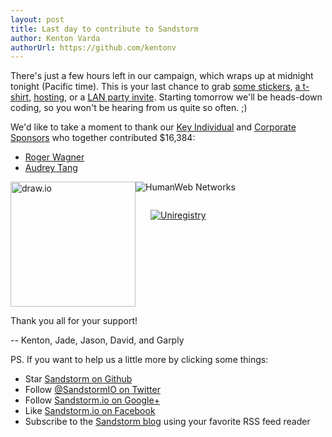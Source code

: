 ```yaml
---
layout: post
title: Last day to contribute to Sandstorm
author: Kenton Varda
authorUrl: https://github.com/kentonv
---
```


There's just a few hours left in our campaign, which wraps up at midnight tonight (Pacific time). This is your last chance to grab [some stickers](https://www.indiegogo.com/projects/sandstorm-io-personal-cloud-platform/contributions/new?perk_amt=8&perk_id=2166937), [a t-shirt](https://www.indiegogo.com/projects/sandstorm-io-personal-cloud-platform/contributions/new?perk_amt=32&perk_id=2166959), [hosting](https://www.indiegogo.com/projects/sandstorm-io-personal-cloud-platform/contributions/new?perk_amt=64&perk_id=2166961), or a [LAN party invite](https://www.indiegogo.com/projects/sandstorm-io-personal-cloud-platform/contributions/new?perk_amt=512&perk_id=2167013). Starting tomorrow we'll be heads-down coding, so you won't be hearing from us quite so often. ;)

We'd like to take a moment to thank our [Key Individual](https://www.indiegogo.com/projects/sandstorm-io-personal-cloud-platform/contributions/new?perk_amt=2048&perk_id=2219065) and [Corporate Sponsors](https://www.indiegogo.com/projects/sandstorm-io-personal-cloud-platform/contributions/new?perk_amt=4096&perk_id=2167019) who together contributed $16,384:

* [Roger Wagner](http://www.rogerwagner.com)
* [Audrey Tang](http://en.wikipedia.org/wiki/Audrey_Tang)

<div><div style="float: left"><a href="https://www.draw.io"><img alt="draw.io" src="https://sandstorm.io/thirdparty/draw.io-logo.svg" style="height: 200px"></a></div>
<img alt="HumanWeb Networks" src="https://sandstorm.io/thirdparty/humanweb.png"><br>
<a href="https://uniregistry.com"><img alt="Uniregistry" style="margin-left: 24px; margin-top: 28px" src="https://sandstorm.io/thirdparty/uniregistry.png"></a></div>

<div style="clear: both"> </div>

Thank you all for your support!

-- Kenton, Jade, Jason, David, and Garply

PS. If you want to help us a little more by clicking some things:

* Star [Sandstorm on Github](https://github.com/sandstorm-io/sandstorm)
* Follow [@SandstormIO on Twitter](https://twitter.com/SandstormIO)
* Follow [Sandstorm.io on Google+](https://google.com/+SandstormIO)
* Like [Sandstorm.io on Facebook](https://facebook.com/sandstorm.io)
* Subscribe to the [Sandstorm blog](https://blog.sandstorm.io) using your favorite RSS feed reader